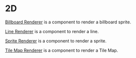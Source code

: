 # 2D

[Billboard Renderer](https://github.com/Fewnity/Xenity-Engine/blob/crossplatform/Doc/Graphics/2D/billboard_renderer.md) is a component to render a billboard sprite.

[Line Renderer](https://github.com/Fewnity/Xenity-Engine/blob/crossplatform/Doc/Graphics/2D/line_renderer.md) is a component to render a line.

[Sprite Renderer](https://github.com/Fewnity/Xenity-Engine/blob/crossplatform/Doc/Graphics/2D/sprite_renderer.md) is a component to render a sprite.

[Tile Map Renderer](https://github.com/Fewnity/Xenity-Engine/blob/crossplatform/Doc/Graphics/2D/tile_map.md) is a component to render a Tile Map.

